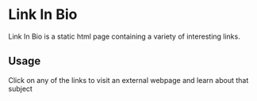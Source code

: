 # Link In Bio

Link In Bio is a static html page containing a variety of interesting links.

## Usage

Click on any of the links to visit an external webpage and learn about that subject


